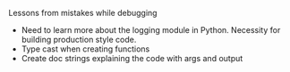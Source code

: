 Lessons from mistakes while debugging
- Need to learn more about the logging module in Python. Necessity for building production style code.
- Type cast when creating functions
- Create doc strings explaining the code with args and output